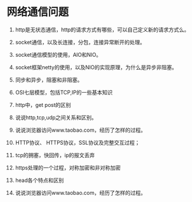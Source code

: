 # 网络通信问题

1. http是无状态通信，http的请求方式有哪些，可以自己定义新的请求方式么。

2. socket通信，以及长连接，分包，连接异常断开的处理。

3. socket通信模型的使用，AIO和NIO。

4. socket框架netty的使用，以及NIO的实现原理，为什么是异步非阻塞。

5. 同步和异步，阻塞和非阻塞。

6. OSI七层模型，包括TCP,IP的一些基本知识

7. http中，get post的区别

8. 说说http,tcp,udp之间关系和区别。

9. 说说浏览器访问www.taobao.com，经历了怎样的过程。

10. HTTP协议、  HTTPS协议，SSL协议及完整交互过程；

11. tcp的拥塞，快回传，ip的报文丢弃

12. https处理的一个过程，对称加密和非对称加密

13. head各个特点和区别

14. 说说浏览器访问www.taobao.com，经历了怎样的过程。
